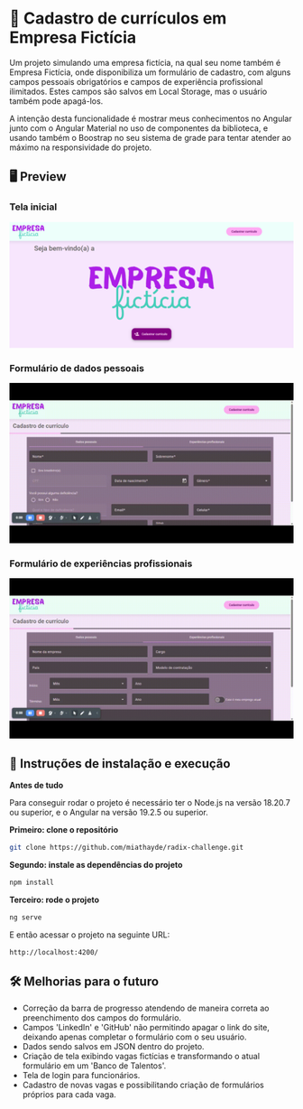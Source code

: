 # :briefcase: Cadastro de currículos em Empresa Fictícia

Um projeto simulando uma empresa fictícia, na qual seu nome também é Empresa Fictícia, onde disponibiliza um formulário de cadastro, com alguns campos pessoais obrigatórios e campos de experiência profissional ilimitados.
Estes campos são salvos em Local Storage, mas o usuário também pode apagá-los.

A intenção desta funcionalidade é mostrar meus conhecimentos no Angular junto com o Angular Material no uso de componentes da biblioteca, e usando também o Boostrap no seu sistema de grade para tentar atender ao máximo na responsividade do projeto.

## :desktop_computer: Preview

### Tela inicial

![](public/tela-inicial.png)

### Formulário de dados pessoais

![](public/dados-pessoais.gif)

### Formulário de experiências profissionais

![](public/experiencias-profissionais.gif)

## :pushpin: Instruções de instalação e execução

**Antes de tudo**

Para conseguir rodar o projeto é necessário ter o Node.js na versão 18.20.7 ou superior, e o Angular na versão 19.2.5 ou superior.

**Primeiro: clone o repositório**

```bash
git clone https://github.com/miathayde/radix-challenge.git
```

**Segundo: instale as dependências do projeto**

```bash
npm install
```

**Terceiro: rode o projeto**

```bash
ng serve
```

E então acessar o projeto na seguinte URL: 

```bash
http://localhost:4200/
```

## :hammer_and_wrench: Melhorias para o futuro

- Correção da barra de progresso atendendo de maneira correta ao preenchimento dos campos do formulário.
- Campos 'LinkedIn' e 'GitHub' não permitindo apagar o link do site, deixando apenas completar o formulário com o seu usuário.
- Dados sendo salvos em JSON dentro do projeto.
- Criação de tela exibindo vagas fictícias e transformando o atual formulário em um 'Banco de Talentos'.
- Tela de login para funcionários.
- Cadastro de novas vagas e possibilitando criação de formulários próprios para cada vaga.
